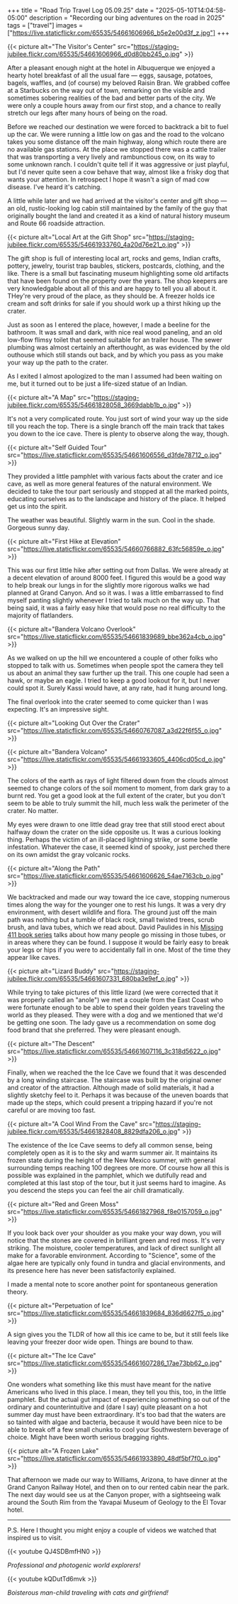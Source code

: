 +++
title = "Road Trip Travel Log 05.09.25"
date = "2025-05-10T14:04:58-05:00"
description = "Recording our bing adventures on the road in 2025"
tags = ["travel"]
images = ["https://live.staticflickr.com/65535/54661606966_b5e2e00d3f_z.jpg"]
+++

{{< picture alt="The Visitor's Center" src="https://staging-jubilee.flickr.com/65535/54661606966_d0d80bb245_o.jpg" >}}

After a pleasant enough night at the hotel in Albuquerque we enjoyed a hearty hotel breakfast of all the usual fare — eggs, sausage, potatoes, bagels, waffles, and (of course) my beloved Raisin Bran. We grabbed coffee at a Starbucks on the way out of town, remarking on the visible and sometimes sobering realities of the bad and better parts of the city. We were only a couple hours away from our first stop, and a chance to really stretch our legs after many hours of being on the road.

<!--more-->
Before we reached our destination we were forced to backtrack a bit to fuel up the car. We were running a little low on gas and the road to the volcano takes you some distance off the main highway, along which route there are no available gas stations. At the place we stopped there was a cattle trailer that was transporting a very lively and rambunctious cow, on its way to some unknown ranch. I couldn't quite tell if it was aggressive or just playful, but I'd never quite seen a cow behave that way, almost like a frisky dog that wants your attention. In retrospect I hope it wasn't a sign of mad cow disease. I've heard it's catching. 

A little while later and we had arrived at the visitor's center and gift shop — an old, rustic-looking log cabin still maintained by the family of the guy that originally bought the land and created it as a kind of natural history museum and Route 66 roadside attraction. 

{{< picture alt="Local Art at the Gift Shop" src="https://staging-jubilee.flickr.com/65535/54661933760_4a20d76e21_o.jpg" >}}

The gift shop is full of interesting local art, rocks and gems, Indian crafts, pottery, jewelry, tourist trap baubles, stickers, postcards, clothing, and the like. There is a small but fascinating museum highlighting some old artifacts that have been found on the property over the years. The shop keepers are very knowledgable about all of this and are happy to tell you all about it. THey're very proud of the place, as they should be. A freezer holds ice cream and soft drinks for sale if you should work up a thirst hiking up the crater. 

Just as soon as I entered the place, however, I made a beeline for the bathroom. It was  small and dark, with nice real wood paneling, and an old low-flow flimsy toilet that seemed suitable for an trailer house. The sewer plumbing was almost certainly an afterthought, as was evidenced by the old outhouse which still stands out back, and by which you pass as you make your way up the path to the crater.

As I exited I almost apologized to the man I assumed had been waiting on me, but it turned out to be just a life-sized statue of an Indian.

{{< picture alt="A Map" src="https://staging-jubilee.flickr.com/65535/54661828058_3669dabb1b_o.jpg" >}}

It's not a very complicated route. You just sort of wind your way up the side till you reach the top. There is a single branch off the main track that takes you down to the ice cave. There is plenty to observe along the way, though.

{{< picture alt="Self Guided Tour" src="https://live.staticflickr.com/65535/54661606556_d3fde78712_o.jpg" >}}

They provided a little pamphlet with various facts about the crater and ice cave, as well as more general features of the natural environment. We decided to take the tour part seriously and stopped at all the marked points, educating ourselves as to the landscape and history of the place. It helped get us into the spirit. 

The weather was beautiful. Slightly warm in the sun. Cool in the shade. Gorgeous sunny day.

{{< picture alt="First Hike at Elevation" src="https://live.staticflickr.com/65535/54660766882_63fc56859e_o.jpg" >}}

This was our first little hike after setting out from Dallas. We were already at a decent elevation of around 8000 feet. I figured this would be a good way to help break our lungs in for the slightly more rigorous walks we had planned at Grand Canyon. And so it was. I was a little embarrassed to find myself panting slightly whenever I tried to talk much on the way up. That being said, it was a fairly easy hike that would pose no real difficulty to the majority of flatlanders.

{{< picture alt="Bandera Volcano Overlook" src="https://live.staticflickr.com/65535/54661839689_bbe362a4cb_o.jpg" >}}

As we walked on up the hill we encountered a couple of other folks who stopped to talk with us. Sometimes when people spot the camera they tell us about an animal they saw further up the trail. This one couple had seen a hawk, or maybe an eagle. I tried to keep a good lookout for it, but I never could spot it. Surely Kassi would have, at any rate, had it hung around long. 

The final overlook into the crater seemed to come quicker than I was expecting. It's an impressive sight.

{{< picture alt="Looking Out Over the Crater" src="https://live.staticflickr.com/65535/54660767087_a3d22f6f55_o.jpg" >}}

{{< picture alt="Bandera Volcano" src="https://live.staticflickr.com/65535/54661933605_4406cd05cd_o.jpg" >}}

The colors of the earth as rays of light filtered down from the clouds almost seemed to change colors of the soil moment to moment, from dark gray to a burnt red. You get a good look at the full extent of the crater, but you don't seem to be able to truly summit the hill, much less walk the perimeter of the crater. No matter. 

My eyes were drawn to one little dead gray tree that still stood erect about halfway down the crater on the side opposite us. It was a curious looking thing. Perhaps the victim of an ill-placed lightning strike, or some beetle infestation. Whatever the case, it seemed kind of spooky, just perched there on its own amidst the gray volcanic rocks.

{{< picture alt="Along the Path" src="https://live.staticflickr.com/65535/54661606626_54ae7163cb_o.jpg" >}}

We backtracked and made our way toward the ice cave, stopping numerous times along the way for the younger one to rest his lungs. It was a very dry environment, with desert wildlife and flora. The ground just off the main path was nothing but a tumble of black rock, small twisted trees, scrub brush, and lava tubes, which we read about. David Paulides in his [Missing 411 book series](https://www.canammissing.com/missing_411.html) talks about how many people go missing in those tubes, or in areas where they can be found. I suppose it would be fairly easy to break your legs or hips if you were to accidentally fall in one. Most of the time they appear like caves. 

{{< picture alt="Lizard Buddy" src="https://staging-jubilee.flickr.com/65535/54661607331_680ba3e9ef_o.jpg" >}}

While trying to take pictures of this little lizard (we were corrected that it was properly called an "anole") we met a couple from the East Coast who were fortunate enough to be able to spend their golden years traveling the world as they pleased. They were with a dog and we mentioned that we'd be getting one soon. The lady gave us a recommendation on some dog food brand that she preferred. They were pleasant enough.  

{{< picture alt="The Descent" src="https://live.staticflickr.com/65535/54661607116_3c318d5622_o.jpg" >}}

Finally, when we reached the the Ice Cave we found that it was descended by a long winding staircase. The staircase was built by the original owner and creator of the attraction. Although made of solid materials, it had a slightly sketchy feel to it. Perhaps it was because of the uneven boards that made up the steps, which could present a tripping hazard if you're not careful or are moving too fast.

{{< picture alt="A Cool Wind From the Cave" src="https://staging-jubilee.flickr.com/65535/54661828408_8829dfa206_o.jpg" >}}

The existence of the Ice Cave seems to defy all common sense, being completely open as it is to the sky and warm summer air. It maintains its frozen state during the height of the New Mexico summer, with general surrounding temps reaching 100 degrees ore more. Of course how all this is possible was explained in the pamphlet, which we dutifully read and completed at this last stop of the tour, but it just seems hard to imagine. As you descend the steps you can feel the air chill dramatically. 

{{< picture alt="Red and Green Moss" src="https://live.staticflickr.com/65535/54661827968_f8e0157059_o.jpg" >}}

If you look back over your shoulder as you make your way down, you will notice that the stones are covered in brilliant green and red moss. It's very striking. The moisture, cooler temperatures, and lack of direct sunlight all make for a favorable environment. According to "Science", some of the algae here are typically only found in tundra and glacial environments, and its presence here has never been satisfactorily explained.

I made a mental note to score another point for spontaneous generation theory.

{{< picture alt="Perpetuation of Ice" src="https://live.staticflickr.com/65535/54661839684_836d6627f5_o.jpg" >}}

A sign gives you the TLDR of how all this ice came to be, but it still feels like leaving your freezer door wide open. Things are bound to thaw. 

{{< picture alt="The Ice Cave" src="https://live.staticflickr.com/65535/54661607286_17ae73bb62_o.jpg" >}}

One wonders what something like this must have meant for the native Americans who lived in this place. I mean, they tell you this, too, in the little pamphlet. But the actual gut impact of experiencing something so out of the ordinary and counterintuitive and (dare I say) quite pleasant on a hot summer day must have been extraordinary. It's too bad that the waters are so tainted with algae and bacteria, because it would have been nice to be able to break off a few small chunks to cool your Southwestern beverage of choice. Might have been worth serious bragging rights.

{{< picture alt="A Frozen Lake" src="https://live.staticflickr.com/65535/54661933890_48df5bf7f0_o.jpg" >}}

That afternoon we made our way to Williams, Arizona, to have dinner at the Grand Canyon Railway Hotel, and then on to our rented cabin near the park. The next day would see us at the Canyon proper, with a sightseeing walk around the South Rim from the Yavapai Museum of Geology to the El Tovar hotel. 

-----

P.S. Here I thought you might enjoy a couple of videos we watched that inspired us to visit.

{{< youtube QJ4SDBmfHN0 >}}

*Professional and photogenic world explorers!*

{{< youtube kQDutTd6mvk >}}

*Boisterous man-child traveling with cats and girlfriend!* 
